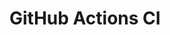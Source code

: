 # GitHub Actions CI



















































































































































































































































































































































































































































































































































































































































































































































































































































































































































































































































































































































































































































































































































































































































































































































































































































































































































































































































































































































































































































































































































































































































































































































































































































































































































































































































































































































































































































































































































































































































































































































































